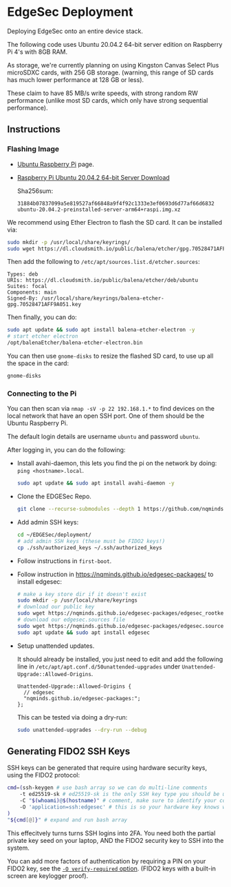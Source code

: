 # EdgeSec Deployment

Deploying EdgeSec onto an entire device stack.

The following code uses Ubuntu 20.04.2 64-bit server edition on Raspberry Pi 4's with 8GB RAM.

As storage, we're currently planning on using
Kingston Canvas Select Plus microSDXC cards, with 256 GB storage.
(warning, this range of SD cards has much lower performance at 128 GB or less).

These claim to have 85 MB/s write speeds, with strong random RW performance
(unlike most SD cards, which only have strong sequential performance).

## Instructions

### Flashing Image

- [Ubuntu Raspberry Pi][1] page.
- [Raspberry Pi Ubuntu 20.04.2 64-bit Server Download][2]


  [1]: https://ubuntu.com/download/raspberry-
  [2]: https://cdimage.ubuntu.com/releases/20.04.2/release/ubuntu-20.04.2-preinstalled-server-arm64+raspi.img.xz

  Sha256sum:

  ```
  31884b07837099a5e819527af66848a9f4f92c1333e3ef0693d6d77af66d6832  ubuntu-20.04.2-preinstalled-server-arm64+raspi.img.xz
  ```

We recommend using Ether Electron to flash the SD card. It can be installed via:

```bash
sudo mkdir -p /usr/local/share/keyrings/
sudo wget https://dl.cloudsmith.io/public/balena/etcher/gpg.70528471AFF9A051.key -O /usr/local/share/keyrings/balena-etcher-gpg.70528471AFF9A051.key
```

Then add the following to `/etc/apt/sources.list.d/etcher.sources`:

```sources
Types: deb
URIs: https://dl.cloudsmith.io/public/balena/etcher/deb/ubuntu
Suites: focal
Components: main
Signed-By: /usr/local/share/keyrings/balena-etcher-gpg.70528471AFF9A051.key
```

Then finally, you can do:

```bash
sudo apt update && sudo apt install balena-etcher-electron -y
# start etcher electron
/opt/balenaEtcher/balena-etcher-electron.bin
```

You can then use `gnome-disks` to resize the flashed SD card, to use up all the space in the card:

```bash
gnome-disks
```

### Connecting to the Pi

You can then scan via `nmap -sV -p 22 192.168.1.*` to find devices on the local
network that have an open SSH port. One of them should be the Ubuntu Raspberry Pi.

The default login details are username `ubuntu` and password `ubuntu`.

After logging in, you can do the following:

- Install avahi-daemon, this lets you find the pi on the network by doing:
  `ping <hostname>.local`.

  ```bash
  sudo apt update && sudo apt install avahi-daemon -y
  ````

- Clone the EDGESec Repo.

  ```bash
  git clone --recurse-submodules --depth 1 https://github.com/nqminds/EDGESec.git --branch deployment
  ```

- Add admin SSH keys:

  ```bash
  cd ~/EDGESec/deployment/
  # add admin SSH keys (these must be FIDO2 keys!)
  cp ./ssh/authorized_keys ~/.ssh/authorized_keys
  ```
- Follow instructions in `first-boot`.
- Follow instruction in https://nqminds.github.io/edgesec-packages/ to install edgesec:
  
  ```bash
  # make a key store dir if it doesn't exist
  sudo mkdir -p /usr/local/share/keyrings
  # download our public key
  sudo wget https://nqminds.github.io/edgesec-packages/edgesec_rootkey_pub.gpg -O /usr/local/share/keyrings/edgesec_rootkey_pub.gpg
  # download our edgesec.sources file
  sudo wget https://nqminds.github.io/edgesec-packages/edgesec.sources -O /etc/apt/sources.list.d/edgesec.sources
  sudo apt update && sudo apt install edgesec
  ```
- Setup unattended updates.
  
  It should already be installed, you just need to edit and add the following line
  in `/etc/apt/apt.conf.d/50unattended-upgrades` under `Unattended-Upgrade::Allowed-Origins`.

  ```
  Unattended-Upgrade::Allowed-Origins {
    // edgesec
    "nqminds.github.io/edgesec-packages:";
  };
  ```

  This can be tested via doing a dry-run:

  ```bash
  sudo unattended-upgrades --dry-run --debug
  ```

## Generating FIDO2 SSH Keys

SSH keys can be generated that require using hardware security keys, using the FIDO2 protocol:

```bash
cmd=(ssh-keygen # use bash array so we can do multi-line comments
    -t ed25519-sk # ed25519-sk is the only SSH key type you should be using
    -C "$(whoami)@$(hostname)" # comment, make sure to identify your computer's name
    -O 'application=ssh:edgesec' # this is so your hardware key knows what you are signing for
)
"${cmd[@]}" # expand and run bash array
```

This effecitvely turns turns SSH logins into 2FA.
You need both the partial private key seed on your laptop, AND the FIDO2 security key
to SSH into the system.

You can add more factors of authentication by requiring a PIN on your FIDO2 key,
see the [`-O verify-required` option](https://man.openbsd.org/ssh-keygen.1#verify-required).
(FIDO2 keys with a built-in screen are keylogger proof).
